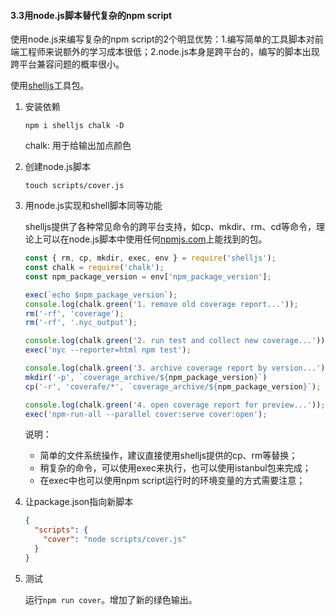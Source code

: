 #### 3.3用node.js脚本替代复杂的npm script

使用node.js来编写复杂的npm script的2个明显优势：1.编写简单的工具脚本对前端工程师来说额外的学习成本很低；2.node.js本身是跨平台的，编写的脚本出现跨平台兼容问题的概率很小。

使用[shelljs](https://www.npmjs.com/package/shelljs)工具包。

1. 安装依赖

   ```shel
   npm i shelljs chalk -D
   ```

   chalk: 用于给输出加点颜色

2. 创建node.js脚本

   ```shell
   touch scripts/cover.js
   ```

3. 用node.js实现和shell脚本同等功能

   shelljs提供了各种常见命令的跨平台支持，如cp、mkdir、rm、cd等命令，理论上可以在node.js脚本中使用任何[npmjs.com](https://www.npmjs.com/)上能找到的包。

   ```js
   const { rm, cp, mkdir, exec, env } = require('shelljs');
   const chalk = require('chalk');
   const npm_package_version = env['npm_package_version'];
   
   exec(`echo $npm_package_version`);
   console.log(chalk.green('1. remove old coverage report...'));
   rm('-rf', 'coverage');
   rm('-rf', '.nyc_output');
   
   console.log(chalk.green('2. run test and collect new coverage...'));
   exec('nyc --reporter=html npm test');
   
   console.log(chalk.green('3. archive coverage report by version...'));
   mkdir('-p', `coverage_archive/${npm_package_version}`)
   cp('-r', 'coverafe/*', `coverage_archive/${npm_package_version}`);
   
   console.log(chalk.green('4. open coverage report for preview...'));
   exec('npm-run-all --parallel cover:serve cover:open');
   
   
   ```

   说明：

   * 简单的文件系统操作，建议直接使用shelljs提供的cp、rm等替换；
   * 稍复杂的命令，可以使用exec来执行，也可以使用istanbul包来完成；
   * 在exec中也可以使用npm script运行时的环境变量的方式需要注意；

4. 让package.json指向新脚本

   ```json
   {
     "scripts": {
       "cover": "node scripts/cover.js"
     }
   }
   ```

5. 测试

   运行`npm run cover`。增加了新的绿色输出。

